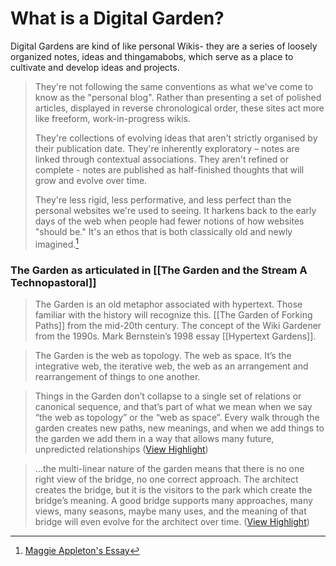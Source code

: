 # What is a Digital Garden?

Digital Gardens are kind of like personal Wikis- they are a series of loosely organized notes, ideas and thingamabobs, which serve as a place to cultivate and develop ideas and projects.

>They're not following the same conventions as what we've come to know as the "personal blog". Rather than presenting a set of polished articles, displayed in reverse chronological order, these sites act more like freeform, work-in-progress wikis.
>
>They're collections of evolving ideas that aren't strictly organised by their publication date. They're inherently exploratory – notes are linked through contextual associations. They aren't refined or complete - notes are published as half-finished thoughts that will grow and evolve over time.
>
>They're less rigid, less performative, and less perfect than the personal websites we're used to seeing. It harkens back to the early days of the web when people had fewer notions of how websites "should be." It's an ethos that is both classically old and newly imagined.[^1]



[^1]: [Maggie Appleton's Essay](https://maggieappleton.com/garden-history)


### The Garden as articulated in [[The Garden and the Stream A Technopastoral]]


>The Garden is an old metaphor associated with hypertext. Those familiar with the history will recognize this. [[The Garden of Forking Paths]] from the mid-20th century. The concept of the Wiki Gardener from the 1990s. Mark Bernstein’s 1998 essay [[Hypertext Gardens]].
  
>The Garden is the web as topology. The web as space. It’s the integrative web, the iterative web, the web as an arrangement and rearrangement of things to one another.

>Things in the Garden don’t collapse to a single set of relations or canonical sequence, and that’s part of what we mean when we say “the web as topology” or the “web as space”. Every walk through the garden creates new paths, new meanings, and when we add things to the garden we add them in a way that allows many future, unpredicted relationships ([View Highlight](https://instapaper.com/read/1442012440/17371009))

> ...the multi-linear nature of the garden means that there is no one right view of the bridge, no one correct approach. The architect creates the bridge, but it is the visitors to the park which create the bridge’s meaning. A good bridge supports many approaches, many views, many seasons, maybe many uses, and the meaning of that bridge will even evolve for the architect over time. ([View Highlight](https://instapaper.com/read/1442012440/17371011))







